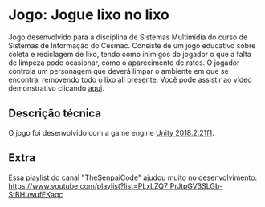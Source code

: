# Jogo: Jogue lixo no lixo

Jogo desenvolvido para a disciplina de Sistemas Multimídia do curso de Sistemas de Informação do Cesmac. Consiste de um jogo educativo sobre coleta e reciclagem de lixo, tendo como inimigos do jogador o que a falta de limpeza pode ocasionar, como o aparecimento de ratos. O jogador controla um personagem que deverá limpar o ambiente em que se encontra, removendo todo o lixo ali presente. Você pode assistir ao vídeo demonstrativo clicando [aqui](https://youtu.be/RAl93w5LBcE).

## Descrição técnica

O jogo foi desenvolvido com a game engine [Unity 2018.2.21f1](https://unity3d.com/pt/get-unity/download/archive).

## Extra

Essa playlist do canal "TheSenpaiCode" ajudou muito no desenvolvimento: https://www.youtube.com/playlist?list=PLxLZQ7_PrJtpGV3SLGb-StBHuwufEKaqc